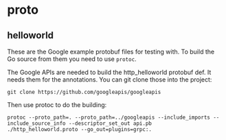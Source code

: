 # proto

## helloworld

These are the Google example protobuf files for testing with. To build the Go source from them you need to use `protoc`.

The Google APIs are needed to build the http_helloworld protobuf def. It needs them for the annotations.
You can git clone those into the project:

```
git clone https://github.com/googleapis/googleapis
```

Then use protoc to do the building:

```
protoc --proto_path=. --proto_path=../googleapis --include_imports --include_source_info --descriptor_set_out api.pb ./http_helloworld.proto --go_out=plugins=grpc:.
```
